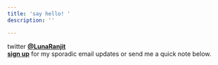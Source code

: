 ```yaml
---
title: 'say hello! '
description: ''

---
```

twitter [**@LunaRanjit**](https://twitter.com/LunaRanjit)<br>  [**sign up**](http://tinyletter.com/LunaRanjit) for my sporadic email updates or send me a quick note below.